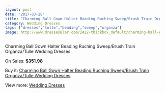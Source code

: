 ```yaml
---
layout: post
date: '2017-03-28'
title: "Charming Ball Gown Halter Beading Ruching Sweep/Brush Train Organza/Tulle Wedding Dresses"
category: Wedding Dresses
tags: ["dresses","tulle","beading","sweep","organza"]
image: http://www.dressesular.com/2422-thickbox_default/charming-ball-gown-halter-beading-ruching-sweep-brush-train-organza-tulle-wedding-dresses.jpg
---
```

Charming Ball Gown Halter Beading Ruching Sweep/Brush Train Organza/Tulle Wedding Dresses

On Sales: **$351.98**
<a href="https://www.dressesular.com/wedding-dresses/906-charming-ball-gown-halter-beading-ruching-sweep-brush-train-organza-tulle-wedding-dresses.html"><amp-img layout="responsive" width="600" height="600" src="//www.dressesular.com/2422-thickbox_default/charming-ball-gown-halter-beading-ruching-sweep-brush-train-organza-tulle-wedding-dresses.jpg" alt="Charming Ball Gown Halter Beading Ruching Sweep/Brush Train Organza/Tulle Wedding Dresses 0" /></a>
<a href="https://www.dressesular.com/wedding-dresses/906-charming-ball-gown-halter-beading-ruching-sweep-brush-train-organza-tulle-wedding-dresses.html"><amp-img layout="responsive" width="600" height="600" src="//www.dressesular.com/2423-thickbox_default/charming-ball-gown-halter-beading-ruching-sweep-brush-train-organza-tulle-wedding-dresses.jpg" alt="Charming Ball Gown Halter Beading Ruching Sweep/Brush Train Organza/Tulle Wedding Dresses 1" /></a>

Buy it: [Charming Ball Gown Halter Beading Ruching Sweep/Brush Train Organza/Tulle Wedding Dresses](https://www.dressesular.com/wedding-dresses/906-charming-ball-gown-halter-beading-ruching-sweep-brush-train-organza-tulle-wedding-dresses.html "Charming Ball Gown Halter Beading Ruching Sweep/Brush Train Organza/Tulle Wedding Dresses")

View more: [Wedding Dresses](https://www.dressesular.com/3-wedding-dresses "Wedding Dresses")